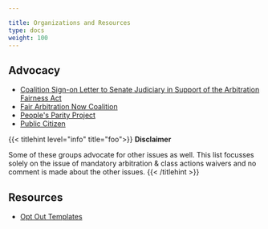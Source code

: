 ```yaml
---

title: Organizations and Resources
type: docs
weight: 100
---
```


## Advocacy

- [Coalition Sign-on Letter to Senate Judiciary in Support of the Arbitration Fairness Act](http://www.aclu.org/documents/coalition-sign-letter-senate-judiciary-support-arbitration-fairness-act)
- [Fair Arbitration Now Coalition](https://fairarbitrationnow.org/about/)
- [People's Parity Project](https://peoplesparity.org)
- [Public Citizen](https://www.citizen.org/topic/justice-the-courts/class-actions/)

{{< titlehint level="info" title="foo">}}
**Disclaimer**

Some of these groups advocate for other issues as well. This list focusses solely on the issue of mandatory arbitration & class actions waivers and no comment is made about the other issues.
{{< /titlehint >}}

## Resources

- [Opt Out Templates](https://github.com/lynnpepin/arbitration-opt-out-templates)
